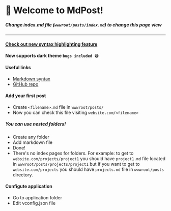 # 🐹 Welcome to MdPost!
##### Change index.md file (`wwwroot/posts/index.md`) to change this page view
____

#### [Check out new syntax highlighting feature](/code)

#### Now supports dark theme `bugs included 😅`

#### **Useful links**  
- [Markdown syntax](//www.markdownguide.org/basic-syntax/)
- [GitHub repo](//github.com/the1mason/mdpost)
      
#### **Add your first post**  
- Create `<filename>.md` file in `wwwroot/posts/`
- Now you can check this file visiting `website.com/<filename>`

##### **You can use nested folders!**
- Create any folder
- Add markdown file
- Done!
- There's no index pages for folders. For example: to get to `website.com/projects/project1` you should have `project1.md` file located in `wwwroot/posts/projects/project1` but if you want to get to `website.com/projects` you should have `projects.md` file in `wwwroot/posts` directory.

#### **Configute application**
- Go to application folder
- Edit vconfig.json file